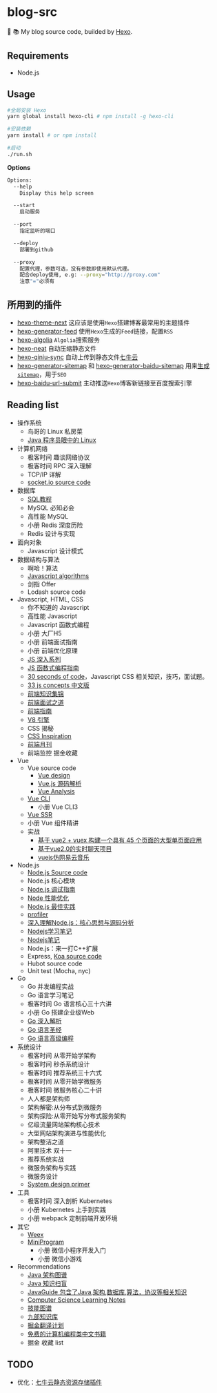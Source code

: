 # blog-src

:see_no_evil: :books:  My blog source code, builded by [Hexo](https://github.com/hexojs/hexo).

## Requirements
- Node.js

## Usage
```bash
#全局安装 Hexo
yarn global install hexo-cli # npm install -g hexo-cli

#安装依赖
yarn install # or npm install

#启动
./run.sh
```

**Options**
```bash
Options:
  --help
    Display this help screen

  --start
    启动服务

  --port
    指定监听的端口

  --deploy
    部署到github

  --proxy
    配置代理，参数可选，没有参数即使用默认代理。
    配合deploy使用, e.g: --proxy="http://proxy.com"
    注意"="必须有
```

## 所用到的插件
- [hexo-theme-next](https://github.com/theme-next/hexo-theme-next) 这应该是使用`Hexo`搭建博客最常用的主题插件
- [hexo-generator-feed](https://github.com/hexojs/hexo-generator-feed) 使用`Hexo`生成的`Feed`链接，配置`RSS`
- [hexo-algolia](https://github.com/oncletom/hexo-algolia) `Algolia`搜索服务
- [hexo-neat](https://github.com/rozbo/hexo-neat) 自动压缩静态文件
- [hexo-qiniu-sync](https://github.com/gyk001/hexo-qiniu-sync) 自动上传到静态文件[七牛云](https://portal.qiniu.com)
- [hexo-generator-sitemap](https://github.com/hexojs/hexo-generator-sitemap) 和 [hexo-generator-baidu-sitemap](https://github.com/coneycode/hexo-generator-baidu-sitemap) 用来[生成`sitemap`](https://www.shipengqi.top/2018/07/18/hexo-seo2)，用于`SEO`
- [hexo-baidu-url-submit](https://github.com/huiwang/hexo-baidu-url-submit) 主动推送`Hexo`博客新链接至百度搜索引擎

## Reading list
- 操作系统
  - 鸟哥的 Linux 私房菜
  - [Java 程序员眼中的 Linux](https://github.com/judasn/Linux-Tutorial)
- 计算机网络
  - 极客时间 趣谈网络协议
  - 极客时间 RPC 深入理解
  - TCP/IP 详解
  - [socket.io source code](https://github.com/socketio/socket.io)
- 数据库
  - [SQL教程](https://www.liaoxuefeng.com/wiki/001508284671805d39d23243d884b8b99f440bfae87b0f4000)
  - MySQL 必知必会
  - 高性能 MySQL
  - 小册 Redis 深度历险
  - Redis 设计与实现
- 面向对象
  - Javascript 设计模式
- 数据结构与算法
  - 啊哈！算法
  - [Javascript algorithms](https://github.com/trekhleb/javascript-algorithms)
  - 剑指 Offer
  - Lodash source code
- Javascript, HTML, CSS
  - 你不知道的 Javascript
  - 高性能 Javascript
  - Javascript 函数式编程
  - 小册 大厂H5
  - 小册 前端面试指南
  - 小册 前端优化原理
  - [JS 深入系列](https://github.com/mqyqingfeng/Blog)
  - [JS 函数式编程指南](https://github.com/llh911001/mostly-adequate-guide-chinese)
  - [30 seconds of code](https://github.com/30-seconds/30-seconds-of-code)，Javascript CSS 相关知识，技巧，面试题。
  - [33 js concepts 中文版](https://github.com/stephentian/33-js-concepts)
  - [前端知识集锦](https://github.com/KieSun/Front-end-knowledge)
  - [前端面试之道](https://github.com/InterviewMap/CS-Interview-Knowledge-Map)
  - [前端指南](https://github.com/nanhupatar/FEGuide)
  - [V8 引擎](https://github.com/justjavac/v8.js.cn)
  - CSS 揭秘
  - [CSS Inspiration](https://github.com/chokcoco/CSS-Inspiration)
  - [前端月刊](https://github.com/jsfront/month)
  - 前端监控 掘金收藏
- Vue
  - Vue source code
    - [Vue design](https://github.com/HcySunYang/vue-design)
    - [Vue.js 源码解析](https://github.com/answershuto/learnVue)
    - [Vue Analysis](https://github.com/ustbhuangyi/vue-analysis)
  - [Vue CLI](https://cli.vuejs.org/zh/)
    - 小册 Vue CLI3
  - [Vue SSR](https://ssr.vuejs.org/zh/)
  - 小册 Vue 组件精讲
  - 实战
    - [基于 vue2 + vuex 构建一个具有 45 个页面的大型单页面应用](https://github.com/bailicangdu/vue2-elm)
    - [基于vue2.0的实时聊天项目](https://github.com/hua1995116/webchat)
    - [vuejs仿网易云音乐](https://github.com/hua1995116/musiccloudWebapp)
- Node.js
  - [Node.js Source code](https://github.com/nodejs/node)
  - Node.js 核心模块
  - [Node.js 调试指南](https://github.com/nswbmw/node-in-debugging)
  - [Node 性能优化](https://segmentfault.com/a/1190000007621011)
  - [Node.js 最佳实践](https://github.com/i0natan/nodebestpractices/blob/master/README.chinese.md)
  - [profiler](https://segmentfault.com/a/1190000012414666)
  - [深入理解Node.js：核心思想与源码分析](https://github.com/yjhjstz/deep-into-node)
  - [Nodejs学习笔记](https://github.com/chyingp/nodejs-learning-guide)
  - [Nodejs笔记](https://github.com/peze/someArticle)
  - Node.js：来一打C++扩展
  - Express, [Koa source code](https://juejin.im/post/5be3a0a65188256ccc192a87)
  - Hubot source code
  - Unit test (Mocha, nyc)
- Go
  - Go 并发编程实战
  - Go 语言学习笔记
  - 极客时间 Go 语言核心三十六讲
  - 小册 Go 搭建企业级Web
  - [Go 深入解析](https://tiancaiamao.gitbooks.io/go-internals/content/zh/)
  - [Go 语言圣经](https://docs.hacknode.org/gopl-zh/index.html)
  - [Go 语言高级编程](https://chai2010.gitbooks.io/advanced-go-programming-book/content/)
- 系统设计
  - 极客时间 从零开始学架构
  - 极客时间 秒杀系统设计
  - 极客时间 推荐系统三十六式
  - 极客时间 从零开始学微服务
  - 极客时间 微服务核心二十讲
  - 人人都是架构师
  - 架构解密:从分布式到微服务
  - 架构探险:从零开始写分布式服务架构
  - 亿级流量网站架构核心技术
  - 大型网站架构演进与性能优化
  - 架构整洁之道
  - 阿里技术 双十一
  - 推荐系统实战
  - 微服务架构与实践
  - 微服务设计
  - [System design primer](https://github.com/donnemartin/system-design-primer)
- 工具
  - 极客时间 深入剖析 Kubernetes
  - 小册 Kubernetes 上手到实践
  - 小册 webpack 定制前端开发环境
- 其它
  - [Weex](http://weex.apache.org/cn/guide/)
  - [MiniProgram](https://developers.weixin.qq.com/miniprogram/dev/)
    - 小册 微信小程序开发入门
    - 小册 微信小游戏
- Recommendations
  - [Java 架构图谱](https://github.com/xingshaocheng/architect-awesome) 
  - [Java 知识扫盲](https://github.com/doocs/advanced-java?utm_source=gold_browser_extension)
  - [JavaGuide 包含了Java,架构,数据库,算法，协议等相关知识](https://github.com/Snailclimb/JavaGuide)
  - [Computer Science Learning Notes](https://github.com/CyC2018/CS-Notes)
  - [技能图谱](https://github.com/TeamStuQ/skill-map)
  - [九部知识库](https://github.com/frontend9/fe9-library)
  - [掘金翻译计划](https://github.com/xitu/gold-miner)
  - [免费的计算机编程类中文书籍](https://github.com/justjavac/free-programming-books-zh_CN?utm_source=gold_browser_extension)
  - 掘金 收藏 list

## TODO
- 优化：[七牛云静态资源存储插件](https://github.com/gyk001/hexo-qiniu-sync)
